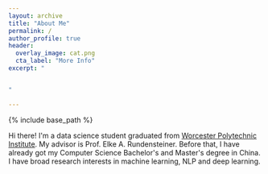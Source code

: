```yaml
---
layout: archive
title: "About Me"
permalink: /
author_profile: true
header: 
  overlay_image: cat.png
  cta_label: "More Info"
excerpt: "


"

---
```

{% include base_path %}

 Hi there! I'm a data science student graduated from [Worcester Polytechnic Institute](https://www.wpi.edu/). My advisor is Prof. Elke A. Rundensteiner. Before that, I have already got my Computer Science Bachelor's and Master's degree in China. I have broad research interests in machine learning, NLP and deep learning.
